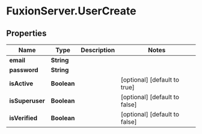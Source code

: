 # FuxionServer.UserCreate

## Properties

Name | Type | Description | Notes
------------ | ------------- | ------------- | -------------
**email** | **String** |  | 
**password** | **String** |  | 
**isActive** | **Boolean** |  | [optional] [default to true]
**isSuperuser** | **Boolean** |  | [optional] [default to false]
**isVerified** | **Boolean** |  | [optional] [default to false]


